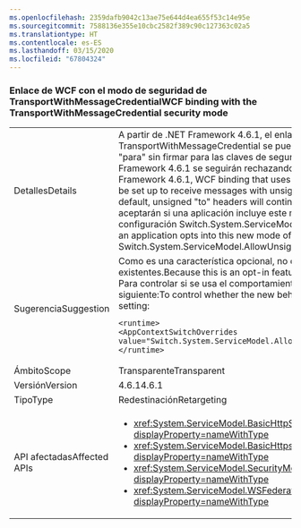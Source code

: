 ```yaml
---
ms.openlocfilehash: 2359dafb9042c13ae75e644d4ea655f53c14e95e
ms.sourcegitcommit: 7588136e355e10cbc2582f389c90c127363c02a5
ms.translationtype: HT
ms.contentlocale: es-ES
ms.lasthandoff: 03/15/2020
ms.locfileid: "67804324"
---
```

### <a name="wcf-binding-with-the-transportwithmessagecredential-security-mode"></a><span data-ttu-id="73a1d-101">Enlace de WCF con el modo de seguridad de TransportWithMessageCredential</span><span class="sxs-lookup"><span data-stu-id="73a1d-101">WCF binding with the TransportWithMessageCredential security mode</span></span>

|   |   |
|---|---|
|<span data-ttu-id="73a1d-102">Detalles</span><span class="sxs-lookup"><span data-stu-id="73a1d-102">Details</span></span>|<span data-ttu-id="73a1d-103">A partir de .NET Framework 4.6.1, el enlace de WCF que usa el modo de seguridad de TransportWithMessageCredential se puede configurar para recibir mensajes con encabezados &quot;para&quot; sin firmar para las claves de seguridad asimétricas. De forma predeterminada, en .NET Framework 4.6.1 se seguirán rechazando los encabezados &quot;para&quot; sin firmar.</span><span class="sxs-lookup"><span data-stu-id="73a1d-103">Beginning in the .NET Framework 4.6.1, WCF binding that uses the TransportWithMessageCredential security mode can be set up to receive messages with unsigned &quot;to&quot; headers for asymmetric security keys.By default, unsigned &quot;to&quot; headers will continue to be rejected in .NET Framework 4.6.1.</span></span> <span data-ttu-id="73a1d-104">Solo se aceptarán si una aplicación incluye este modo de operación nuevo mediante el modificador de configuración Switch.System.ServiceModel.AllowUnsignedToHeader.</span><span class="sxs-lookup"><span data-stu-id="73a1d-104">They will only be accepted if an application opts into this new mode of operation using the Switch.System.ServiceModel.AllowUnsignedToHeader configuration switch.</span></span>|
|<span data-ttu-id="73a1d-105">Sugerencia</span><span class="sxs-lookup"><span data-stu-id="73a1d-105">Suggestion</span></span>|<span data-ttu-id="73a1d-106">Como es una característica opcional, no debería afectar al comportamiento de las aplicaciones existentes.</span><span class="sxs-lookup"><span data-stu-id="73a1d-106">Because this is an opt-in feature, it should not affect the behavior of existing apps.</span></span><br/><span data-ttu-id="73a1d-107">Para controlar si se usa el comportamiento nuevo o no, use la opción de configuración siguiente:</span><span class="sxs-lookup"><span data-stu-id="73a1d-107">To control whether the new behavior is used or not, use the following configuration setting:</span></span><pre><code class="lang-xml">&lt;runtime&gt;&#13;&#10;&lt;AppContextSwitchOverrides value=&quot;Switch.System.ServiceModel.AllowUnsignedToHeader=true&quot; /&gt;&#13;&#10;&lt;/runtime&gt;&#13;&#10;</code></pre>|
|<span data-ttu-id="73a1d-108">Ámbito</span><span class="sxs-lookup"><span data-stu-id="73a1d-108">Scope</span></span>|<span data-ttu-id="73a1d-109">Transparente</span><span class="sxs-lookup"><span data-stu-id="73a1d-109">Transparent</span></span>|
|<span data-ttu-id="73a1d-110">Versión</span><span class="sxs-lookup"><span data-stu-id="73a1d-110">Version</span></span>|<span data-ttu-id="73a1d-111">4.6.1</span><span class="sxs-lookup"><span data-stu-id="73a1d-111">4.6.1</span></span>|
|<span data-ttu-id="73a1d-112">Tipo</span><span class="sxs-lookup"><span data-stu-id="73a1d-112">Type</span></span>|<span data-ttu-id="73a1d-113">Redestinación</span><span class="sxs-lookup"><span data-stu-id="73a1d-113">Retargeting</span></span>|
|<span data-ttu-id="73a1d-114">API afectadas</span><span class="sxs-lookup"><span data-stu-id="73a1d-114">Affected APIs</span></span>|<ul><li><xref:System.ServiceModel.BasicHttpSecurityMode.TransportWithMessageCredential?displayProperty=nameWithType></li><li><xref:System.ServiceModel.BasicHttpsSecurityMode.TransportWithMessageCredential?displayProperty=nameWithType></li><li><xref:System.ServiceModel.SecurityMode.TransportWithMessageCredential?displayProperty=nameWithType></li><li><xref:System.ServiceModel.WSFederationHttpSecurityMode.TransportWithMessageCredential?displayProperty=nameWithType></li></ul>|
